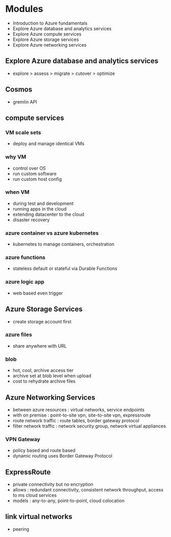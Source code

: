 # Modules
- Introduction to Azure fundamentals
- Explore Azure database and analytics services
- Explore Azure compute services
- Explore Azure storage services
- Explore Azure networking services

## Explore Azure database and analytics services
- explore > assess > migrate > cutover > optimize

## Cosmos
- gremlin API

## compute services

### VM scale sets
- deploy and manage identical VMs

### why VM
- control over OS
- run custom software
- run custom host config

### when VM
- during test and development
- running apps in the cloud
- extending datacenter to the cloud
- disaster recovery

### azure container vs azure kubernetes
- kubernetes to manage containers, orchestration

### azure functions
- stateless default or stateful via Durable Functions

### azure logic app
- web based even trigger

## Azure Storage Services
- create storage account first

### azure files
- share anywhere with URL

### blob
- hot, cool, archive access tier
- archive set at blob level when upload
- cost to rehydrate archive files

## Azure Networking Services
- between azure resources : virtual networks, service endpoints
- with on premise : point-to-site vpn, site-to-site vpn, expressroute
- route network traffic : route tables, border gateway protocol
- filter network traffic : network security group, network virtual appliances

### VPN Gateway
- policy based and route based
- dynamic routing uses Border Gateway Protocol

## ExpressRoute
- private connectivity but no encryption
- allows : redundant connectivity, consistent network throughput, access to ms cloud services
- models : any-to-any, point-to-point, cloud colocation

## link virtual networks
- peering
